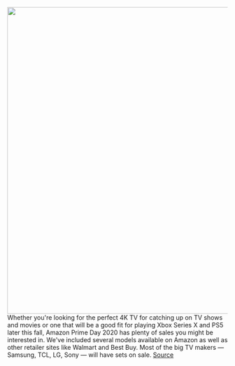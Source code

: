 <img src='https://cdn.vox-cdn.com/thumbor/F0CYkVawBDhkfoZTojHxV_1xNMg=/0x0:943x628/1200x800/filters:focal(397x239:547x389)/cdn.vox-cdn.com/uploads/chorus_image/image/67622658/sonyoled.0.jpg' width='700px' /><br/>
Whether you're looking for the perfect 4K TV for catching up on TV shows and movies or one that will be a good fit for playing Xbox Series X and PS5 later this fall, Amazon Prime Day 2020 has plenty of sales you might be interested in. We've included several models available on Amazon as well as other retailer sites like Walmart and Best Buy. Most of the big TV makers — Samsung, TCL, LG, Sony — will have sets on sale.
<a href='https://www.theverge.com/21507545/amazon-prime-day-best-4k-tv-deals'> Source <a/>